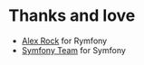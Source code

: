 # Thanks and love

- [Alex Rock](https://github.com/Pierstoval) for Rymfony
- [Symfony Team](https://symfony.com) for Symfony
